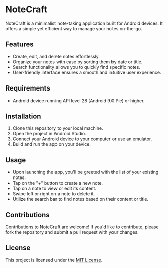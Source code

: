 # NoteCraft

NoteCraft is a minimalist note-taking application built for Android devices. It offers a simple yet efficient way to manage your notes on-the-go.

## Features

- Create, edit, and delete notes effortlessly.
- Organize your notes with ease by sorting them by date or title.
- Search functionality allows you to quickly find specific notes.
- User-friendly interface ensures a smooth and intuitive user experience.

## Requirements

- Android device running API level 28 (Android 9.0 Pie) or higher.

## Installation

1. Clone this repository to your local machine.
2. Open the project in Android Studio.
3. Connect your Android device to your computer or use an emulator.
4. Build and run the app on your device.

## Usage

- Upon launching the app, you'll be greeted with the list of your existing notes.
- Tap on the "+" button to create a new note.
- Tap on a note to view or edit its content.
- Swipe left or right on a note to delete it.
- Utilize the search bar to find notes based on their content or title.

## Contributions

Contributions to NoteCraft are welcome! If you'd like to contribute, please fork the repository and submit a pull request with your changes.

## License

This project is licensed under the [MIT License](LICENSE).
